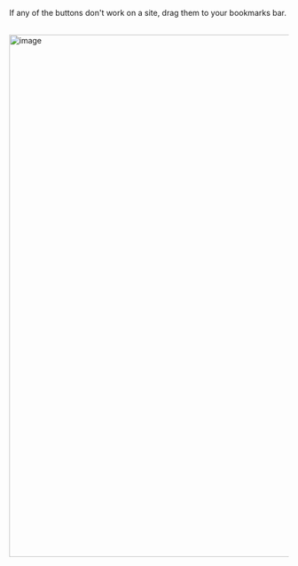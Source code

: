 If any of the buttons don't work on a site, drag them to your bookmarks bar.

<br>

<img width="942" alt="image" src="https://user-images.githubusercontent.com/119009502/236704915-034200c5-1f22-4dbf-912c-055215bf20dd.png">
